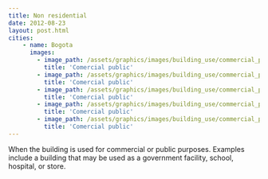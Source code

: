 ```yaml
---
title: Non residential
date: 2012-08-23
layout: post.html
cities:
    - name: Bogota
      images:
        - image_path: /assets/graphics/images/building_use/commercial_public_bogota_01.jpg
          title: 'Comercial public'
        - image_path: /assets/graphics/images/building_use/commercial_public_bogota_02.jpg
          title: 'Comercial public'
        - image_path: /assets/graphics/images/building_use/commercial_public_bogota_03.jpg
          title: 'Comercial public'
        - image_path: /assets/graphics/images/building_use/commercial_public_bogota_04.jpg
          title: 'Comercial public'
        - image_path: /assets/graphics/images/building_use/commercial_public_bogota_05.jpg
          title: 'Comercial public'
---
```

When the building is used for commercial or public purposes. Examples include a building that may be used as a government facility, school, hospital, or store.